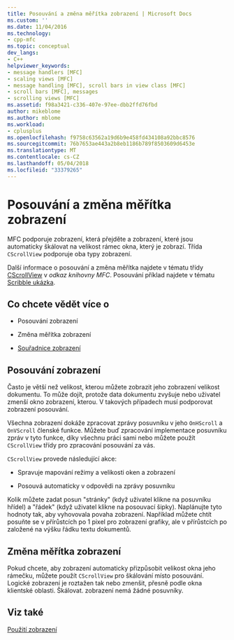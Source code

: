```yaml
---
title: Posouvání a změna měřítka zobrazení | Microsoft Docs
ms.custom: ''
ms.date: 11/04/2016
ms.technology:
- cpp-mfc
ms.topic: conceptual
dev_langs:
- C++
helpviewer_keywords:
- message handlers [MFC]
- scaling views [MFC]
- message handling [MFC], scroll bars in view class [MFC]
- scroll bars [MFC], messages
- scrolling views [MFC]
ms.assetid: f98a3421-c336-407e-97ee-dbb2ffd76fbd
author: mikeblome
ms.author: mblome
ms.workload:
- cplusplus
ms.openlocfilehash: f9758c63562a19d6b9e458fd434108a92bbc8576
ms.sourcegitcommit: 76b7653ae443a2b8eb1186b789f8503609d6453e
ms.translationtype: MT
ms.contentlocale: cs-CZ
ms.lasthandoff: 05/04/2018
ms.locfileid: "33379265"
---
```

# <a name="scrolling-and-scaling-views"></a>Posouvání a změna měřítka zobrazení
MFC podporuje zobrazení, která přejděte a zobrazení, které jsou automaticky škálovat na velikost rámec okna, který je zobrazí. Třída `CScrollView` podporuje oba typy zobrazení.  
  
 Další informace o posouvání a změna měřítka najdete v tématu třídy [CScrollView](../mfc/reference/cscrollview-class.md) v *odkaz knihovny MFC*. Posouvání příklad najdete v tématu [Scribble ukázka](../visual-cpp-samples.md).  
  
## <a name="what-do-you-want-to-know-more-about"></a>Co chcete vědět více o  
  
-   Posouvání zobrazení  
  
-   Změna měřítka zobrazení  
  
-   [Souřadnice zobrazení](http://msdn.microsoft.com/library/windows/desktop/dd145205)  
  
##  <a name="_core_scrolling_a_view"></a> Posouvání zobrazení  
 Často je větší než velikost, kterou můžete zobrazit jeho zobrazení velikost dokumentu. To může dojít, protože data dokumentu zvyšuje nebo uživatel zmenší okno zobrazení, kterou. V takových případech musí podporovat zobrazení posouvání.  
  
 Všechna zobrazení dokáže zpracovat zprávy posuvníku v jeho `OnHScroll` a `OnVScroll` členské funkce. Můžete buď zpracování implementace posuvníku zpráv v tyto funkce, díky všechnu práci sami nebo můžete použít `CScrollView` třídy pro zpracování posouvání za vás.  
  
 `CScrollView` provede následující akce:  
  
-   Spravuje mapování režimy a velikosti oken a zobrazení  
  
-   Posouvá automaticky v odpovědi na zprávy posuvníku  
  
 Kolik můžete zadat posun "stránky" (když uživatel klikne na posuvníku hřídel) a "řádek" (když uživatel klikne na posouvací šipky). Naplánujte tyto hodnoty tak, aby vyhovovala povaha zobrazení. Například můžete chtít posuňte se v přírůstcích po 1 pixel pro zobrazení grafiky, ale v přírůstcích po založené na výšku řádku textu dokumentů.  
  
##  <a name="_core_scaling_a_view"></a> Změna měřítka zobrazení  
 Pokud chcete, aby zobrazení automaticky přizpůsobit velikost okna jeho rámečku, můžete použít `CScrollView` pro škálování místo posouvání. Logické zobrazení je roztažen tak nebo zmenšit, přesně podle okna klientské oblasti. Škálovat. zobrazení nemá žádné posuvníky.  
  
## <a name="see-also"></a>Viz také  
 [Použití zobrazení](../mfc/using-views.md)

